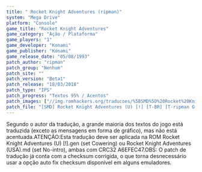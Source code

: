 ```yaml
---
title: " Rocket Knight Adventures (ripman)"
system: "Mega Drive"
platform: "Console"
game_title: "Rocket Knight Adventures"
game_category: "Ação / Plataforma"
game_players: "1"
game_developer: "Konami"
game_publisher: "Konami"
game_release_date: "05/08/1993"
patch_author: "ripman"
patch_group: "Nenhum"
patch_site: ""
patch_version: "Beta1"
patch_release: "18/03/2018"
patch_type: "IPS"
patch_progress: "Textos 95% / Acentos"
patch_images: ["//img.romhackers.org/traducoes/%5BSMD%5D%20Rocket%20Knight%20Adventures%20-%20ripman%20-%201.png","//img.romhackers.org/traducoes/%5BSMD%5D%20Rocket%20Knight%20Adventures%20-%20ripman%20-%201.png","//img.romhackers.org/traducoes/%5BSMD%5D%20Rocket%20Knight%20Adventures%20-%20ripman%20-%202.png"]
patch_file: "[SMD] Rocket Knight Adventures (U) [!] [T-BR] [T-ripman G-Nenhum] [V-Beta1 A-2018].7z"
---
```

Segundo o autor da tradução, a grande maioria dos textos do jogo está traduzida (exceto as mensagens em forma de gráfico), mas não está acentuada.ATENÇÃO:Esta tradução deve ser aplicada na ROM Rocket Knight Adventures (U) [!].gen (set Cowering) ou Rocket Knight Adventures (USA).md (set No-intro), ambas com CRC32 A6EFEC47.OBS: O patch de tradução já conta com a checksum corrigida, o que torna desnecessário usar a opção auto fix checksum disponível em alguns emuladores.